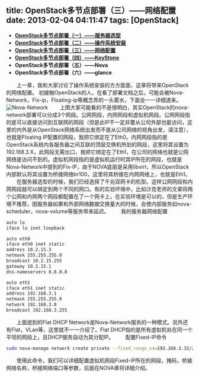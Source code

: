 title: OpenStack多节点部署（三）——网络配置
date: 2013-02-04 04:11:47
tags: [OpenStack]
---
* [__OpenStack多节点部署（一）——服务器选型__](/2013/01/31/OpenStack多节点部署（一）——-服务器选型/)
* [__OpenStack多节点部署（二）——操作系统安装__](/2013/02/01/OpenStack多节点部署（二）——操作系统安装/)
* [__OpenStack多节点部署（三）——网络配置__](2013/02/04/OpenStack多节点部署（三）——网络配置/)
* [__OpenStack多节点部署（四）——KeyStone__](2013/02/04/OpenStack多节点部署（四）——KeyStone/)
* __OpenStack多节点部署（五）——Nova__
* __OpenStack多节点部署（六）——glance__

　　上一章，我和大家讨论了操作系统安装的方方面面，这章将带来OpenStack的网络配置。
初接触OpenStack的人，在看了部署文档之后，可能会被Nova-Network，Fix-ip，Floating-ip等概念弄的一头雾水，下面会一一详细道来。
![Nova-Network](http://7xpwqp.com1.z0.glb.clouddn.com/2013-02-04-01)
　　上图大家可能看的不是很明白，其实OpenStack的nova-network部署可以分成3个网段。公网网段，内网网段和虚拟机网段。公网网段指的是可以直接访问到互联网的网段（但是此IP不一定非要从公司外部也能访问，这里的内外是从OpenStack网络系统出发而不是从公司网络的视角出发，请注意），也就是Floating IP配置的网段，我把它绑定在了Eth0。内网网段指的是OpenStack系统内各服务器之间互联的顶层交换机所划的网段，这里将其设置为192.168.3.X，此网段无需出口，我把它绑定在了Eth1，在公司的网络也就是公网网络是访问不到的。虚拟机网段指的是虚拟机运行时其IP所在的网段，也就是Nova-Network中提到的Fix-IP，由于NOVA底层是采用libvirt，所以OpenStack内部默认将其设置为桥接网络br100，这里将其桥接在内网网络上，也就是Eth1。
　　在服务器选型的时候，我们已经选择了千兆双网卡的机型。这样公网网段和内网网段就可以绑定到两个不同的网口。有的实验环境中，比如沙克老师的文章将两个公网和内网两个网段都配置在了一个网卡上，在实验环境是可以的，但是生产环境不推荐，因服务器如果和外部网络数据交换量大的时候，会使内部服务如nova-scheduler，nova-volume等服务带来延迟。
　　我的服务器网络配置
```Bash
auto lo
iface lo inet loopback

auto eth0
iface eth0 inet static
address 10.2.15.3
netmask 255.255.255.0
broadcast 10.2.15.255
gateway 10.2.15.1
dns-nameservers 8.8.8.8

auto eth1
iface eth1 inet static
address 192.168.3.1
netmask 255.255.255.0
network 192.168.3.0
broadcast 192.168.3.255
```
　　上面提到的Flat DHCP Network是Nova-Network服务的一种模式。另外还有Flat，VLan等，这里就不一一介绍了。Flat DHCP指的是所有虚拟机处在同一个平坦的网段上，且DHCP服务自动为其分配IP。
　　配置Fixed-IP命令
```Bash
sudo nova-manage network create private --fixed_range_v4=192.168.3.32/27 --num_networks=1 --bridge=br100 --bridge_interface=eth1 --network_size=32
```
　　使用此命令，我们可以详细配置虚拟机网段Fixed-IP所在的网段，掩码，桥接网络名称，桥接网络端口等参数，后面在NOVA章将详细介绍。
